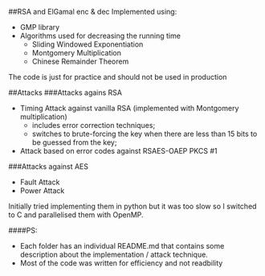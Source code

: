 ##RSA and ElGamal enc & dec
Implemented using:
- GMP library
- Algorithms used for decreasing the running time
   - Sliding Windowed Exponentiation
   - Montgomery Multiplication
   - Chinese Remainder Theorem
   
The code is just for practice and should not be used in production

##Attacks
###Attacks agains RSA
- Timing Attack against vanilla RSA (implemented with Montgomery multiplication)
   - includes error correction techniques;
   - switches to brute-forcing the key when there are less than 15 bits to be guessed from the key;
- Attack based on error codes against RSAES-OAEP PKCS #1

###Attacks against AES
- Fault Attack
- Power Attack

Initially tried implementing them in python but it was too slow so I switched to C and parallelised them with OpenMP.

####PS:
- Each folder has an individual README.md that contains some description about the implementation / attack technique.
- Most of the code was written for efficiency and not readbility
